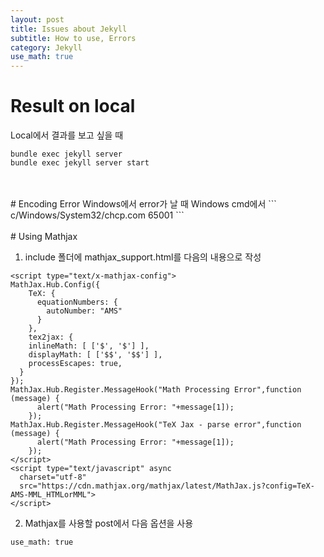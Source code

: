 ```yaml
---
layout: post
title: Issues about Jekyll
subtitle: How to use, Errors
category: Jekyll
use_math: true
---
```

# Result on local
Local에서 결과를 보고 싶을 때
```
bundle exec jekyll server
bundle exec jekyll server start
```

<br>
<br>
# Encoding Error
Windows에서 error가 날 때 Windows cmd에서
```
c/Windows/System32/chcp.com 65001
```

<br>
<br>
# Using Mathjax

1) include 폴더에 mathjax_support.html를 다음의 내용으로 작성  

```
<script type="text/x-mathjax-config">
MathJax.Hub.Config({
    TeX: {
      equationNumbers: {
        autoNumber: "AMS"
      }
    },
    tex2jax: {
    inlineMath: [ ['$', '$'] ],
    displayMath: [ ['$$', '$$'] ],
    processEscapes: true,
  }
});
MathJax.Hub.Register.MessageHook("Math Processing Error",function (message) {
	  alert("Math Processing Error: "+message[1]);
	});
MathJax.Hub.Register.MessageHook("TeX Jax - parse error",function (message) {
	  alert("Math Processing Error: "+message[1]);
	});
</script>
<script type="text/javascript" async
  charset="utf-8"
  src="https://cdn.mathjax.org/mathjax/latest/MathJax.js?config=TeX-AMS-MML_HTMLorMML">
</script>
```

2) Mathjax를 사용할 post에서 다음 옵션을 사용  

```
use_math: true
```
